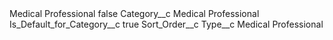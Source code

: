 <?xml version="1.0" encoding="UTF-8"?>
<CustomMetadata xmlns="http://soap.sforce.com/2006/04/metadata" xmlns:xsi="http://www.w3.org/2001/XMLSchema-instance" xmlns:xsd="http://www.w3.org/2001/XMLSchema">
    <label>Medical Professional</label>
    <protected>false</protected>
    <values>
        <field>Category__c</field>
        <value xsi:type="xsd:string">Medical Professional</value>
    </values>
    <values>
        <field>Is_Default_for_Category__c</field>
        <value xsi:type="xsd:boolean">true</value>
    </values>
    <values>
        <field>Sort_Order__c</field>
        <value xsi:nil="true"/>
    </values>
    <values>
        <field>Type__c</field>
        <value xsi:type="xsd:string">Medical Professional</value>
    </values>
</CustomMetadata>
